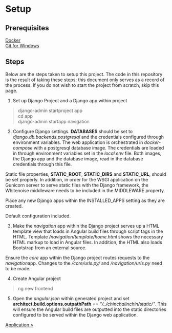 # Setup

## Prerequisites

[Docker](https://docs.docker.com/get-docker/)<br>
[Git for Windows](https://git-scm.com/download/win)<br>

## Steps

Below are the steps taken to setup this project. The code in this repository is the result of taking these steps; this document only serves as a record of the process. If you do not wish to start the project from scratch, skip this page.

1. Set up Django Project and a Django app within project

> django-admin startproject app<br>
> cd app<br>
> django-admin startapp navigation<br>

2. Configure Django settings. <b>DATABASES</b> should be set to <i>django.db.backends.postgresql</i> and the credentials configured through environment variables. The web application is orchestrated in <i>docker-compose</i> with a postgresql database image. The credentials are loaded in through environment variables set in the <i>local.env</i> file. Both images, the Django app and the database image, read in the database credentials through this file. 

Static file properties, <b>STATIC_ROOT</b>, <b>STATIC_DIRS</b> and <b>STATIC_URL</b>, should be set properly. In addition, in order for the WSGI application on the Gunicorn server to serve static files with the Django framework, the Whitenoise middleware needs to be included in the MIDDLEWARE property.

Place any new Django apps within the INSTALLED_APPS setting as they are created.

Default configuration included.

3. Make the <i>navigation</i> app within the Django project serves up a HTML template view that loads in Angular build files through script tags in the HTML. Template <i>/navigation/template/home.html</i> shows the necessary HTML markup to load in Angular files. In addition, the HTML also loads Bootstrap from an external source. 

Ensure the <i>core</i> app within the Django project routes requests to the <i>navigation</i>app. Changes to the <i>/core/urls.py/</i> and <i>/navigation/urls.py</i> need to be made.

4. Create Angular project

> ng new frontend

5. Open the <i>angular.json</i> within generated project and set <b>architect.build.options.outpathPath</b> == <i>"/../chinchalinchin/static/"</i>. This will ensure the Angular build files are outputted into the static directories configured to be served within the Django web application.

[Application >](APPLICATION.md)
